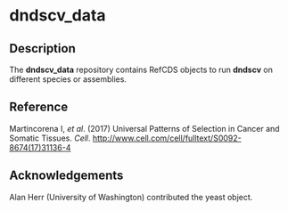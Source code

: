 dndscv_data
=====

Description
---
The **dndscv_data** repository contains RefCDS objects to run **dndscv** on different
species or assemblies.

Reference
----
Martincorena I, *et al*. (2017) Universal Patterns of Selection in Cancer and Somatic Tissues. *Cell*.
http://www.cell.com/cell/fulltext/S0092-8674(17)31136-4

Acknowledgements
--------
Alan Herr (University of Washington) contributed the yeast object.